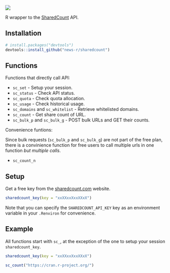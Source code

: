 ![](https://www.sharedcount.com/logo.svg)

R wrapper to the [SharedCount](https://www.sharedcount.com) API.

## Installation

``` r
# install.packages("devtools")
devtools::install_github("news-r/sharedcount")
```
## Functions

Functions that directly call API:

- `sc_set` - Setup your session.
- `sc_status` - Check API status.
- `sc_quota` - Check quota allocation.
- `sc_usage` - Check historical usage.
- `sc_domains` and `sc_whitelist` - Retrieve whitelisted domains.
- `sc_count` - Get share count of URL.
- `sc_bulk_p` and `sc_bulk_g` - POST bulk URLs and GET their counts.

Convenience funtions:

Since bulk requests (`sc_bulk_p` and `sc_bulk_g`) are not part of the free plan, there is a convinience function for free users to call multiple urls in one function _but multiple calls_.

- `sc_count_n`

## Setup

Get a free key from the [sharedcount.com](https://www.sharedcount.com/) website.

``` r
sharedcount_key(key = "xxXXxxXxxXXxX")
```

Note that you can specify the `SHAREDCOUNT_API_KEY` key as an environment variable in your `.Renviron` for convenience.

## Example

All functions start with `sc_`, at the exception of the one to setup your session `sharedcount_key`.

``` r
sharedcount_key(key = "xxXXxxXxxXXxX")

sc_count("https://cran.r-project.org/")
```
